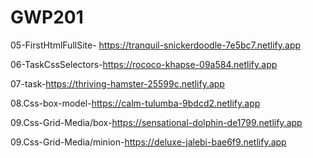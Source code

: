 # GWP201

05-FirstHtmlFullSite- https://tranquil-snickerdoodle-7e5bc7.netlify.app 

06-TaskCssSelectors-https://rococo-khapse-09a584.netlify.app 

07-task-https://thriving-hamster-25599c.netlify.app

08.Css-box-model-https://calm-tulumba-9bdcd2.netlify.app

09.Css-Grid-Media/box-https://sensational-dolphin-de1799.netlify.app

09.Css-Grid-Media/minion-https://deluxe-jalebi-bae6f9.netlify.app
